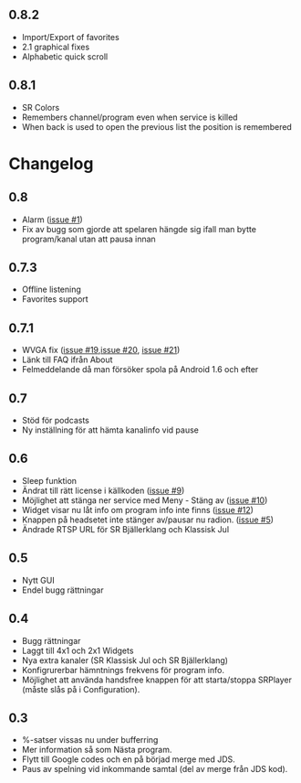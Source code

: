## 0.8.2 ##
  * Import/Export of favorites
  * 2.1 graphical fixes
  * Alphabetic quick scroll


## 0.8.1 ##
  * SR Colors
  * Remembers channel/program even when service is killed
  * When back is used to open the previous list the position is remembered

# Changelog #
## 0.8 ##
  * Alarm ([issue #1](https://code.google.com/p/sr-player/issues/detail?id=#1))
  * Fix av bugg som gjorde att spelaren hängde sig ifall man bytte program/kanal utan att pausa innan

## 0.7.3 ##
  * Offline listening
  * Favorites support

## 0.7.1 ##
  * WVGA fix ([issue #19](https://code.google.com/p/sr-player/issues/detail?id=#19),[issue #20](https://code.google.com/p/sr-player/issues/detail?id=#20), [issue #21](https://code.google.com/p/sr-player/issues/detail?id=#21))
  * Länk till FAQ ifrån About
  * Felmeddelande då man försöker spola på Android 1.6 och efter

## 0.7 ##
  * Stöd för podcasts
  * Ny inställning för att hämta kanalinfo vid pause

## 0.6 ##
  * Sleep funktion
  * Ändrat till rätt license i källkoden ([issue #9](https://code.google.com/p/sr-player/issues/detail?id=#9))
  * Möjlighet att stänga ner service med Meny - Stäng av ([issue #10](https://code.google.com/p/sr-player/issues/detail?id=#10))
  * Widget visar nu låt info om program info inte finns ([issue #12](https://code.google.com/p/sr-player/issues/detail?id=#12))
  * Knappen på headsetet inte stänger av/pausar nu radion. ([issue #5](https://code.google.com/p/sr-player/issues/detail?id=#5))
  * Ändrade RTSP URL för SR Bjällerklang och Klassisk Jul

## 0.5 ##
  * Nytt GUI
  * Endel bugg rättningar

## 0.4 ##
  * Bugg rättningar
  * Laggt till 4x1 och 2x1 Widgets
  * Nya extra kanaler (SR Klassisk Jul och SR Bjällerklang)
  * Konfigrurerbar hämntnings frekvens för program info.
  * Möjlighet att använda handsfree knappen för att starta/stoppa SRPlayer (måste slås på i Configuration).


## 0.3 ##
  * %-satser vissas nu under bufferring
  * Mer information så som Nästa program.
  * Flytt till Google codes och en på börjad merge med JDS.
  * Paus av spelning vid inkommande samtal (del av merge från JDS kod).